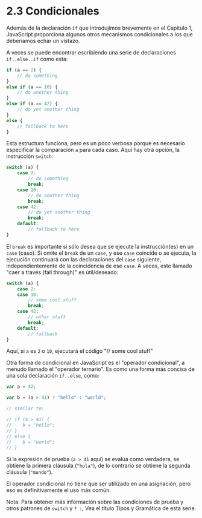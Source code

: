 # 2.3 Condicionales

Además de la declaración `if` que introdujimos brevemente en el Capítulo 1, JavaScript proporciona algunos otros mecanismos condicionales a los que deberíamos echar un vistazo.

A veces se puede encontrar escribiendo una serie de declaraciones `if..else..if` como esta:

```js
if (a == 2) {
	// do something
}
else if (a == 10) {
	// do another thing
}
else if (a == 42) {
	// do yet another thing
}
else {
	// fallback to here
}
```

Esta estructura funciona, pero es un poco verbosa porque es necesario especificar la comparación `a` para cada caso. Aquí hay otra opción, la instrucción `switch`:

```js
switch (a) {
	case 2:
		// do something
		break;
	case 10:
		// do another thing
		break;
	case 42:
		// do yet another thing
		break;
	default:
		// fallback to here
}
```

El `break` es importante si sólo desea que se ejecute la instrucción\(es\) en un `case` \(caso\). Si omite el `break` de un `case`, y ese `case` coincide o se ejecuta, la ejecución continuará con las declaraciones del `case` siguiente, independientemente de la coincidencia de ese `case`. A veces, este llamado "caer a través \(fall through\)" es útil/deseado:

```js
switch (a) {
	case 2:
	case 10:
		// some cool stuff
		break;
	case 42:
		// other stuff
		break;
	default:
		// fallback
}
```

Aquí, si `a` es `2` o `10`, ejecutará el código "// some cool stuff"

Otra forma de condicional en JavaScript es el "operador condicional", a menudo llamado el "operador ternario". Es como una forma más concisa de una sola declaración `if..else`, como:

```js
var a = 42;

var b = (a > 41) ? "hello" : "world";

// similar to:

// if (a > 41) {
//    b = "hello";
// }
// else {
//    b = "world";
// }
```

Si la expresión de prueba \(`a > 41` aquí\) se evalúa como verdadera, se obtiene la primera cláusula \(`"hola"`\), de lo contrario se obtiene la segunda cláusula \(`"mundo"`\).

El operador condicional no tiene que ser utilizado en una asignación, pero eso es definitivamente el uso más común.

Nota: Para obtener más información sobre las condiciones de prueba y otros patrones de `switch` y `? :`, Vea el título Tipos y Gramática de esta serie.

